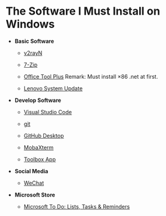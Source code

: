 # The Software I Must Install on Windows

+ **Basic Software**

    + [v2rayN](https://github.com/2dust/v2rayN)

    + [7-Zip](https://www.7-zip.org/)

    + [Office Tool Plus](https://otp.landian.vip/zh-cn/download.html) Remark: Must install ×86 .net at first.

    + [Lenovo System Update](https://support.lenovo.com/us/en/downloads/ds012808-lenovo-system-update-for-windows-10-7-32-bit-64-bit-desktop-notebook-workstation)

+ **Develop Software**

    + [Visual Studio Code](https://code.visualstudio.com/Download)
    
    + [git](https://git-scm.com/downloads)

    + [GitHub Desktop](https://desktop.github.com/)

    + [MobaXterm](https://mobaxterm.mobatek.net/download-home-edition.html)

    + [Toolbox App](https://www.jetbrains.com/toolbox-app/)

+ **Social Media**

    + [WeChat](https://pc.weixin.qq.com/)

+ **Microsoft Store**

    + [Microsoft To Do: Lists, Tasks & Reminders](https://www.microsoft.com/store/productId/9NBLGGH5R558)